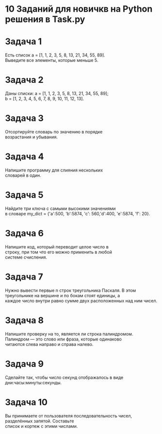 # 10 Заданий для новичкв на Python решения в Task.py
<h1></h1>
<h1>Задача 1 </h1>
Есть список a = [1, 1, 2, 3, 5, 8, 13, 21, 34, 55, 89]. <br>
Выведите все элементы, которые меньше 5. <br>
<h1></h1>
<h1>Задача 2 </h1>
<p>
  Даны списки:
  a = [1, 1, 2, 3, 5, 8, 13, 21, 34, 55, 89]; <br>
  b = [1, 2, 3, 4, 5, 6, 7, 8, 9, 10, 11, 12, 13]. <br>
</p>

<h1></h1>
<h1>Задача 3 </h1>
<p>
  Отсортируйте словарь по значению в порядке <br>
  возрастания и убывания. <br>
</p>
<h1></h1>
<h1>Задача 4 </h1>
<p>
  Напишите программу для слияния нескольких <br>
  словарей в один. <br>
</p>
<h1></h1>
<h1>Задача 5 </h1>
<p>
  Найдите три ключа с самыми высокими значениями <br>
  в словаре my_dict = {'a':500, 'b':5874, 'c': 560,'d':400, 'e':5874, 'f': 20}. <br>
</p>
<h1></h1>
<h1>Задача 6 </h1>
<p>
  Напишите код, который переводит целое число в <br>
  строку, при том что его можно применить в любой <br>
  системе счисления. <br>
</p>
<h1></h1>
<h1>Задача 7 </h1>
<p>
  Нужно вывести первые n строк треугольника Паскаля. В этом треугольнике на вершине и по бокам стоят единицы, а <br>
  каждое число внутри равно сумме двух расположенных над ним чисел. <br>
</p>
<h1></h1>
<h1>Задача 8 </h1>
<p>
  Напишите проверку на то, является ли строка палиндромом. Палиндром — это слово или фраза, которые одинаково <br>
  читаются слева направо и справа налево. <br>
</p>
<h1></h1>
<h1>Задача 9 </h1>
<p>
  Сделайте так, чтобы число секунд отображалось в виде дни:часы:минуты:секунды.
</p>
<h1></h1>
<h1>Задача 10 </h1>
<p>
  Вы принимаете от пользователя последовательность чисел, разделённых запятой. Составьте <br>
  список и кортеж с этими числами. <br>
</p>
<h1></h1>
